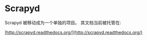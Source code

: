 # Scrapyd

Scrapyd 被移动成为一个单独的项目。 其文档当前被托管在:

[http://scrapyd.readthedocs.org/](http://scrapyd.readthedocs.org/)